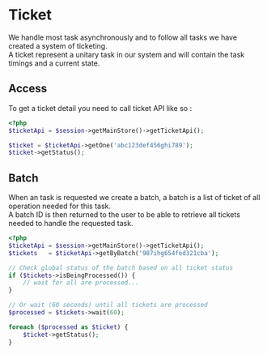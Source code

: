 # Ticket

We handle most task asynchronously and to follow all tasks we have created a system of ticketing.  
A ticket represent a unitary task in our system and will contain the task timings and a current state.

## Access

To get a ticket detail you need to call ticket API like so :

```php
<?php
$ticketApi = $session->getMainStore()->getTicketApi();

$ticket = $ticketApi->getOne('abc123def456ghi789');
$ticket->getStatus();
```

## Batch

When an task is requested we create a batch, a batch is a list of ticket of all operation needed for 
this task.  
A batch ID is then returned to the user to be able to retrieve all tickets needed to handle the requested task.

```php
<?php
$ticketApi = $session->getMainStore()->getTicketApi();
$tickets   = $ticketApi->getByBatch('987ihg654fed321cba');

// Check global status of the batch based on all ticket status
if ($tickets->isBeingProcessed()) {
    // wait for all are processed...
}

// Or wait (60 seconds) until all tickets are processed
$processed = $tickets->wait(60);

foreach ($processed as $ticket) {
    $ticket->getStatus();
}
```
